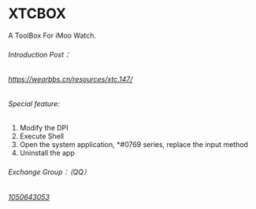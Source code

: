 # XTCBOX

A ToolBox For iMoo Watch.

###### Introduction Post：

###### https://wearbbs.cn/resources/xtc.147/

###### Special feature:

1. Modify the DPI
2. Execute Shell
3. Open the system application, *#0769 series, replace the input method
4. Uninstall the app

###### Exchange Group：（QQ）

###### [1050643053](https://wearbbs.cn/redirect?to=aHR0cHM6Ly9qcS5xcS5jb20vP193dj0xMDI3JmFtcDtrPU9XSW5HcE9v)
